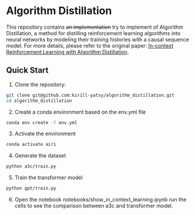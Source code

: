 # Algorithm Distillation

This repository contains ~~an implementation~~ try to implement of Algorithm Distillation, a method for distilling reinforcement learning algorithms into neural networks by modeling their training histories with a causal sequence model. For more details, please refer to the original paper: [In-context Reinforcement Learning with Algorithm Distillation](https://arxiv.org/pdf/2210.14215).

## Quick Start

1. Clone the repository:
```bash
git clone git@github.com:kirill-yatsy/algorithm_distillation.git
cd algorithm_distillation
```
 
2. Create a conda environment based on the env.yml file
```bash
conda env create -f env.yml
```

3. Activate the environment
```bash
conda activate airi
```

4. Generate the dataset
```bash
python a3c/train.py
```

5. Train the transformer model
```bash
python gpt/train.py
```

6. Open the notebook notebooks/show_in_context_learning.ipynb run the cells to see the comparison between a3c and transformer model.


